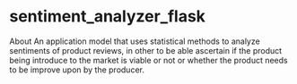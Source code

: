 # sentiment_analyzer_flask

About
An application model that uses statistical methods to analyze sentiments of product reviews, in other to be able ascertain if the product being introduce to the market is viable or not or whether the product needs to be improve upon by the producer.


